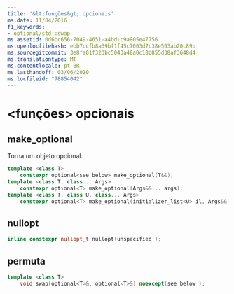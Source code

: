 ```yaml
---
title: '&lt;funções&gt; opcionais'
ms.date: 11/04/2016
f1_keywords:
- optional/std::swap
ms.assetid: 0d6bc656-7049-4651-a4bd-c9a805e47756
ms.openlocfilehash: ebb7ccfb8a39bf1f45c7003d7c38e503ab20c89b
ms.sourcegitcommit: 3e8fa01f323bc5043a48a0c18b855d38af3648d4
ms.translationtype: MT
ms.contentlocale: pt-BR
ms.lasthandoff: 03/06/2020
ms.locfileid: "78854042"
---
```

# <a name="ltoptionalgt-functions"></a>&lt;funções&gt; opcionais

## <a name="make_optional"></a>make_optional

Torna um objeto opcional.

```cpp
template <class T>
    constexpr optional<see below> make_optional(T&&);
template <class T, class... Args>
    constexpr optional<T> make_optional(Args&&... args);
template <class T, class U, class... Args>
    constexpr optional<T> make_optional(initializer_list<U> il, Args&&... args);
```

## <a name="nullopt"></a>nullopt

```cpp
inline constexpr nullopt_t nullopt(unspecified );
```

## <a name="swap"></a>permuta

```cpp
template <class T>
    void swap(optional<T>&, optional<T>&) noexcept(see below );
```

